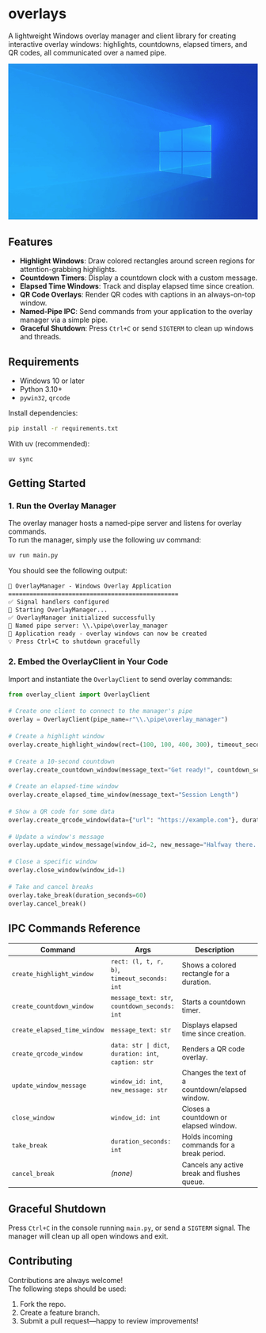 # overlays

A lightweight Windows overlay manager and client library for creating interactive overlay windows: highlights, countdowns, elapsed timers, and QR codes, all communicated over a named pipe.

![OverlayManager in action](static/stress_test.gif)

## Features

* **Highlight Windows**: Draw colored rectangles around screen regions for attention-grabbing highlights.
* **Countdown Timers**: Display a countdown clock with a custom message.
* **Elapsed Time Windows**: Track and display elapsed time since creation.
* **QR Code Overlays**: Render QR codes with captions in an always-on-top window.
* **Named-Pipe IPC**: Send commands from your application to the overlay manager via a simple pipe.
* **Graceful Shutdown**: Press `Ctrl+C` or send `SIGTERM` to clean up windows and threads.

## Requirements

* Windows 10 or later
* Python 3.10+
* `pywin32`, `qrcode`

Install dependencies:

```bash
pip install -r requirements.txt
```

With uv (recommended):
```
uv sync
```

## Getting Started

### 1. Run the Overlay Manager

The overlay manager hosts a named-pipe server and listens for overlay commands. \
To run the manager, simply use the following uv command:

```bash
uv run main.py
```

You should see the following output:

```
🔧 OverlayManager - Windows Overlay Application
================================================
✅ Signal handlers configured
🚀 Starting OverlayManager...
✅ OverlayManager initialized successfully
📡 Named pipe server: \\.\pipe\overlay_manager
🎯 Application ready - overlay windows can now be created
💡 Press Ctrl+C to shutdown gracefully
```

### 2. Embed the OverlayClient in Your Code

Import and instantiate the `OverlayClient` to send overlay commands:

```python
from overlay_client import OverlayClient

# Create one client to connect to the manager's pipe
overlay = OverlayClient(pipe_name=r"\\.\pipe\overlay_manager")

# Create a highlight window
overlay.create_highlight_window(rect=(100, 100, 400, 300), timeout_seconds=5)

# Create a 10-second countdown
overlay.create_countdown_window(message_text="Get ready!", countdown_seconds=10)

# Create an elapsed-time window
overlay.create_elapsed_time_window(message_text="Session Length")

# Show a QR code for some data
overlay.create_qrcode_window(data={"url": "https://example.com"}, duration=15, caption="Scan me")

# Update a window's message
overlay.update_window_message(window_id=2, new_message="Halfway there...")

# Close a specific window
overlay.close_window(window_id=1)

# Take and cancel breaks
overlay.take_break(duration_seconds=60)
overlay.cancel_break()
```

## IPC Commands Reference

| Command                 | Args                                          | Description                                     |                            |
| ----------------------- | --------------------------------------------- | ----------------------------------------------- | -------------------------- |
| `create_highlight_window`      | `rect: (l, t, r, b)`, `timeout_seconds: int`  | Shows a colored rectangle for a duration.       |                            |
| `create_countdown_window`      | `message_text: str`, `countdown_seconds: int` | Starts a countdown timer.                       |                            |
| `create_elapsed_time_window`   | `message_text: str`                           | Displays elapsed time since creation.           |                            |
| `create_qrcode_window`  | `data: str \| dict`, `duration: int`, `caption: str`         | Renders a QR code overlay. |
| `update_window_message` | `window_id: int`, `new_message: str`          | Changes the text of a countdown/elapsed window. |                            |
| `close_window`          | `window_id: int`                              | Closes a countdown or elapsed window.           |                            |
| `take_break`            | `duration_seconds: int`                       | Holds incoming commands for a break period.     |                            |
| `cancel_break`          | *(none)*                                      | Cancels any active break and flushes queue.     |                            |

## Graceful Shutdown

Press `Ctrl+C` in the console running `main.py`, or send a `SIGTERM` signal. The manager will clean up all open windows and exit.

## Contributing
Contributions are always welcome! \
The following steps should be used:

1. Fork the repo.
2. Create a feature branch.
3. Submit a pull request—happy to review improvements!